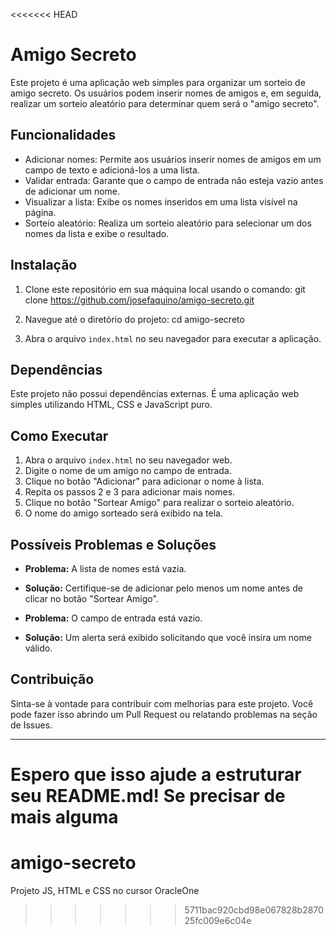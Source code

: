 <<<<<<< HEAD
# Amigo Secreto

Este projeto é uma aplicação web simples para organizar um sorteio de amigo secreto. Os usuários podem inserir nomes de amigos e, em seguida, realizar um sorteio aleatório para determinar quem será o "amigo secreto".

## Funcionalidades

- Adicionar nomes: Permite aos usuários inserir nomes de amigos em um campo de texto e adicioná-los a uma lista.
- Validar entrada: Garante que o campo de entrada não esteja vazio antes de adicionar um nome.
- Visualizar a lista: Exibe os nomes inseridos em uma lista visível na página.
- Sorteio aleatório: Realiza um sorteio aleatório para selecionar um dos nomes da lista e exibe o resultado.

## Instalação

1. Clone este repositório em sua máquina local usando o comando:
git clone https://github.com/josefaquino/amigo-secreto.git


2. Navegue até o diretório do projeto:
cd amigo-secreto


3. Abra o arquivo `index.html` no seu navegador para executar a aplicação.

## Dependências

Este projeto não possui dependências externas. É uma aplicação web simples utilizando HTML, CSS e JavaScript puro.

## Como Executar

1. Abra o arquivo `index.html` no seu navegador web.
2. Digite o nome de um amigo no campo de entrada.
3. Clique no botão "Adicionar" para adicionar o nome à lista.
4. Repita os passos 2 e 3 para adicionar mais nomes.
5. Clique no botão "Sortear Amigo" para realizar o sorteio aleatório.
6. O nome do amigo sorteado será exibido na tela.

## Possíveis Problemas e Soluções

- **Problema:** A lista de nomes está vazia.
- **Solução:** Certifique-se de adicionar pelo menos um nome antes de clicar no botão "Sortear Amigo".

- **Problema:** O campo de entrada está vazio.
- **Solução:** Um alerta será exibido solicitando que você insira um nome válido.

## Contribuição

Sinta-se à vontade para contribuir com melhorias para este projeto. Você pode fazer isso abrindo um Pull Request ou relatando problemas na seção de Issues.

---

Espero que isso ajude a estruturar seu README.md! Se precisar de mais alguma
=======
# amigo-secreto
Projeto JS, HTML e CSS no cursor OracleOne
>>>>>>> 5711bac920cbd98e067828b287025fc009e6c04e
